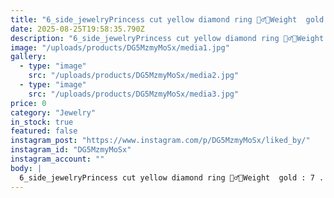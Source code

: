 ```yaml
---
title: "6_side_jewelryPrincess cut yellow diamond ring 🧚‍♂️💃Weight  gold : 7 . 379 grYellow diamond weight : 1 . 76 CT  Fancy light White diamond weight : 1.70 CT IF E Setting used : #Surface_setting #Sharedprong_Setting 🗡💎___________________#Microsetting #microsettingtrainer #artist #stonesetting #gemstones #diamondsetting #yellow_diamond #T.F.U.B.M.P24w"
date: 2025-08-25T19:58:35.790Z
description: "6_side_jewelryPrincess cut yellow diamond ring 🧚‍♂️💃Weight  gold : 7 . 379 grYellow diamond weight : 1 . 76 CT  Fancy light White diamond weight : 1.70 CT IF E Setting used : #Surface_setting #Sharedprong_Setting 🗡💎___________________#Microsetting #microsettingtrainer #artist #stonesetting #gemstones #diamondsetting #yellow_diamond #T.F.U.B.M.P24w"
image: "/uploads/products/DG5MzmyMoSx/media1.jpg"
gallery:
  - type: "image"
    src: "/uploads/products/DG5MzmyMoSx/media2.jpg"
  - type: "image"
    src: "/uploads/products/DG5MzmyMoSx/media3.jpg"
price: 0
category: "Jewelry"
in_stock: true
featured: false
instagram_post: "https://www.instagram.com/p/DG5MzmyMoSx/liked_by/"
instagram_id: "DG5MzmyMoSx"
instagram_account: ""
body: |
  6_side_jewelryPrincess cut yellow diamond ring 🧚‍♂️💃Weight  gold : 7 . 379 grYellow diamond weight : 1 . 76 CT  Fancy light White diamond weight : 1.70 CT IF E Setting used : #Surface_setting #Sharedprong_Setting 🗡💎___________________#Microsetting #microsettingtrainer #artist #stonesetting #gemstones #diamondsetting #yellow_diamond #T.F.U.B.M.P24w
---
```

